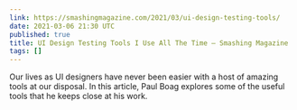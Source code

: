 ```yaml
---
link: https://smashingmagazine.com/2021/03/ui-design-testing-tools/
date: 2021-03-06 21:30 UTC
published: true
title: UI Design Testing Tools I Use All The Time — Smashing Magazine
tags: []
---
```


Our lives as UI designers have never been easier with a host of amazing tools at our disposal. In this article, Paul Boag explores some of the useful tools that he keeps close at his work.
